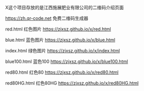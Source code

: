 X这个项目存放的是江西施展肥业有限公司的二维码介绍页面

https://zh.qr-code.net  免费二维码生成器

red.html      红色图片    https://zjxsz.github.io/x/red.html 

blue.html     蓝色图片    https://zjxsz.github.io/x/blue.html

index.html    绿色图片    https://zjxsz.github.io/x/index.html

blue100.html  蓝色100    https://zjxsz.github.io/x/blue100.html

red80.html    红色80     https://zjxsz.github.io/x/red80.html

red80HG.html  红色80HG   https://zjxsz.github.io/x/red80HG.html


